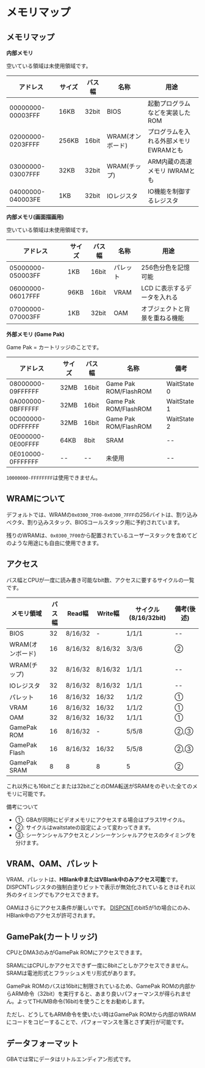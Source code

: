 # メモリマップ

## メモリマップ

**内部メモリ**

空いている領域は未使用領域です。

アドレス | サイズ | バス幅 | 名称 | 用途
---- | ---- | ---- | ---- | ----
00000000-00003FFF | 16KB | 32bit | BIOS | 起動プログラムなどを実装したROM
02000000-0203FFFF | 256KB | 16bit | WRAM(オンボード) | プログラムを入れる外部メモリ EWRAMとも
03000000-03007FFF | 32KB | 32bit | WRAM(チップ) | ARM内蔵の高速メモリ IWRAMとも
04000000-040003FE | 1KB | 32bit | IOレジスタ | IO機能を制御するレジスタ

**内部メモリ(画面描画用)**

空いている領域は未使用領域です。

アドレス | サイズ | バス幅 | 名称 | 用途
---- | ---- | ---- | ---- | ----
05000000-050003FF | 1KB | 16bit | パレット | 256色分色を記憶可能
06000000-06017FFF | 96KB | 16bit | VRAM | LCD に表示するデータを入れる
07000000-070003FF | 1KB | 32bit | OAM | オブジェクトと背景を重ねる機能

**外部メモリ (Game Pak)**

Game Pak = カートリッジのことです。

アドレス | サイズ | バス幅 | 名称 | 備考
---- | ---- | ---- | ---- | ----
08000000-09FFFFFF | 32MB | 16bit | Game Pak ROM/FlashROM | WaitState 0
0A000000-0BFFFFFF | 32MB | 16bit | Game Pak ROM/FlashROM | WaitState 1
0C000000-0DFFFFFF | 32MB | 16bit | Game Pak ROM/FlashROM | WaitState 2
0E000000-0E00FFFF | 64KB | 8bit | SRAM | --
0E010000-0FFFFFFF | -- | -- | 未使用 | -- 

`10000000-FFFFFFFF`は使用できません。

## WRAMについて

デフォルトでは、WRAMの`0x0300_7F00-0x0300_7FFF`の256バイトは、割り込みベクタ、割り込みスタック、BIOSコールスタック用に予約されています。

残りのWRAMは、`0x0300_7F00`から配置されているユーザースタックを含めてどのような用途にも自由に使用できます。

## アクセス

バス幅とCPUが一度に読み書き可能なbit数、アクセスに要するサイクルの一覧です。

メモリ領域 | バス幅 | Read幅 | Write幅 | サイクル(8/16/32bit) | 備考(後述)
---- | ---- | ---- | ---- | ---- | ---- 
BIOS      | 32  |  8/16/32  | -       |  1/1/1 | --
WRAM(オンボード) | 16  |  8/16/32  | 8/16/32 |  3/3/6 | ②
WRAM(チップ)  | 32  |  8/16/32  | 8/16/32 |  1/1/1 | --
IOレジスタ           | 32  |  8/16/32  | 8/16/32 |  1/1/1 | --
パレット   | 16  |  8/16/32  | 16/32   |  1/1/2 | ①
VRAM          | 16  |  8/16/32  | 16/32   |  1/1/2 | ①
OAM           | 32  |  8/16/32  | 16/32   |  1/1/1 | ①
GamePak ROM   | 16  |  8/16/32  | -       |  5/5/8 | ②,③
GamePak Flash | 16  |  8/16/32  | 16/32   |  5/5/8 | ②,③
GamePak SRAM  | 8   |  8        | 8       |  5     | ②

これ以外にも16bitごとまたは32bitごとのDMA転送がSRAMをのぞいた全てのメモリに可能です。

備考について

- ①: GBAが同時にビデオメモリにアクセスする場合はプラス1サイクル。
- ②: サイクルはwaitstateの設定によって変わってきます。
- ③: シーケンシャルアクセスとノンシーケンシャルアクセスのタイミングを分けます。

## VRAM、OAM、パレット

VRAM、パレットは、**HBlank中またはVBlank中のみアクセス可能**です。 DISPCNTレジスタの強制白塗りビットで表示が無効化されているときはそれ以外のタイミングでもアクセスできます。

OAMはさらにアクセス条件が厳しいです。 [DISPCNT](lcd/lcd_control.md#0x0400_0000---dispcnt---lcd%E5%88%B6%E5%BE%A1%E3%83%AC%E3%82%B8%E3%82%B9%E3%82%BF-rw)のbit5が1の場合にのみ、HBlank中のアクセスが許可されます。

## GamePak(カートリッジ)

CPUとDMA3のみがGamePak ROMにアクセスできます。

SRAMにはCPUしかアクセスできず一度に8bitごとしかアクセスできません。 SRAMは電池形式とフラッシュメモリ形式があります。

GamePak ROMのバスは16bitに制限されているため、GamePak ROMの内部からARM命令（32bit）を実行すると、あまり良いパフォーマンスが得られません。よってTHUMB命令(16bit)を使うことをお勧めします。

ただし、どうしてもARM命令を使いたい時はGamePak ROMから内部のWRAMにコードをコピーすることで、パフォーマンスを落とさず実行が可能です。

## データフォーマット

GBAでは常にデータはリトルエンディアン形式です。
